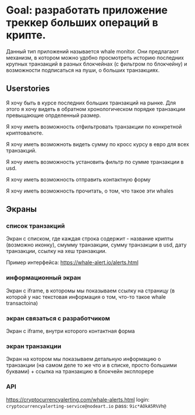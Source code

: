 # Goal: разработать приложение треккер больших операций в крипте.
Данный тип приложений называется whale monitor. Они предлагают механизм, в котором можно удобно просмотреть историю последних крупных транзакций в разных блокчейнах (с фильтром по блокчейну) и возможности подписаться на пуши, о больших транзакциях.

## Userstories
Я хочу быть в курсе последних больших транзакций на рынке. Для этого я хочу видеть в обратном хронологическом порядке транзакции превыщающие опрделенный размер.

Я хочу иметь возможность отфильтровать транзакции по конкретной криптовалюте.

Я хочу иметь возможноть видеть сумму по кросс курсу в евро для всех транзакций.

Я хочу иметь возможность установить фильтр по сумме транзакции в usd.

Я хочу иметь возможность отправить контактную форму

Я хочу иметь возможность прочитать, о том, что такое эти whales


## Экраны
### список транзакций
Экран с списком, где каждая строка содержит - название крипты (возможно иконку), смумму транзакции, сумму транзакции в usd, дату транзакции, ссылку на хеш транзакции.

Пример интерфейса: https://whale-alert.io/alerts.html

### информационный экран
Экран с iframe, в которомы мы показываем ссылку на страницу (в которой у нас текстовая информация о том, что-то такое whale transactoina)
### экран связаться с разработчиком
Экран с iframe, внутри которого контактная форма

### экран транзакции
Экран на котором мы показываем детальную информацию о транзакции (на самом деле то же что и в списке, просто большими буквами) + ссылка на транзакцию в блокчейн эксплорере
### API
https://cryptocurrencyalerting.com/whale-alerts.html
login: `cryptocurrencyalerting-service@nodeart.io`
pass: `9ic*AOkA5R%Vh@`